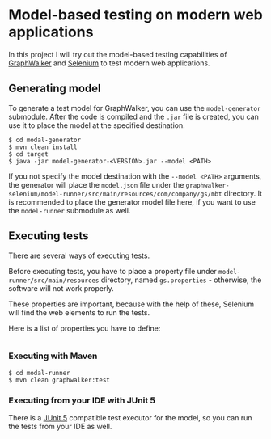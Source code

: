 # Model-based testing on modern web applications

In this project I will try out the model-based testing capabilities of [GraphWalker](https://graphwalker.github.io/) and [Selenium](https://www.selenium.dev/) to test modern web applications.

## Generating model

To generate a test model for GraphWalker, you can use the `model-generator` submodule. After the code is compiled and the `.jar` file is created, you can use it to place the model at the specified destination.

```shell
$ cd modal-generator
$ mvn clean install
$ cd target
$ java -jar model-generator-<VERSION>.jar --model <PATH>
```

If you not specify the model destination with the `--model <PATH>` arguments, the generator will place the `model.json` file under the `graphwalker-selenium/model-runner/src/main/resources/com/company/gs/mbt` directory. It is recommended to place the generator model file here, if you want to use the `model-runner` submodule as well.

## Executing tests

There are several ways of executing tests.

Before executing tests, you have to place a property file under `model-runner/src/main/resources` directory, named `gs.properties` - otherwise, the software will not work properly.

These properties are important, because with the help of these, Selenium will find the web elements to run the tests.

Here is a list of properties you have to define:

```properties

```

### Executing with Maven

```shell
$ cd modal-runner
$ mvn clean graphwalker:test
```

### Executing from your IDE with JUnit 5

There is a [JUnit 5](https://junit.org/junit5/) compatible test executor for the model, so you can run the tests from your IDE as well.
